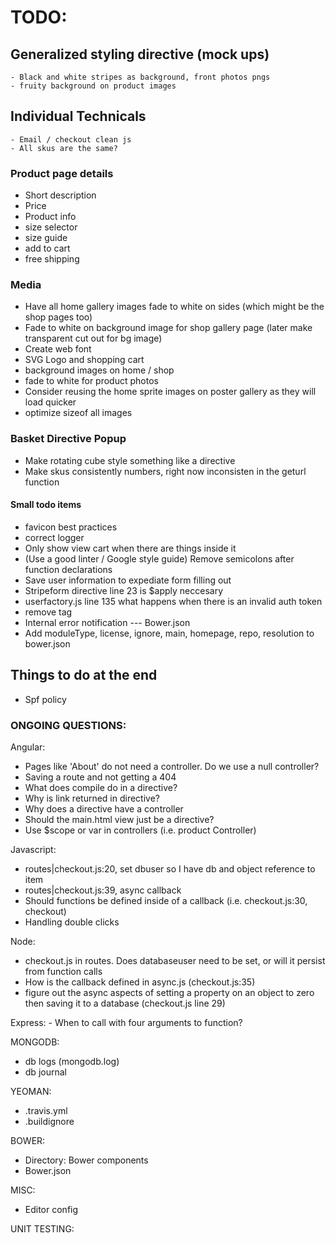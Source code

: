 # TODO:

## Generalized styling directive (mock ups)
    - Black and white stripes as background, front photos pngs
    - fruity background on product images


## Individual Technicals
    - Email / checkout clean js
    - All skus are the same?
    
    
### Product page details
  - Short description
  - Price
  - Product info
  - size selector
  - size guide
  - add to cart
  - free shipping


### Media
- Have all home gallery images fade to white on sides (which might be the shop pages too)
- Fade to white on background image for shop gallery page (later make transparent cut out for bg image)
- Create web font
- SVG Logo and shopping cart
- background images on home / shop
- fade to white for product photos
- Consider reusing the home sprite images on poster gallery as they will load quicker
- optimize sizeof all images


### Basket Directive Popup
 - Make rotating cube style something like a directive
 - Make skus consistently numbers, right now inconsisten in the geturl function



#### Small todo items
- favicon best practices
- correct logger
- Only show view cart when there are things inside it
- (Use a good linter / Google style guide) Remove semicolons after function declarations
- Save user information to expediate form filling out
- Stripeform directive line 23 is $apply neccesary
- userfactory.js line 135 what happens when there is an invalid auth token
- remove <base> tag
- Internal error notification
--- Bower.json
- Add moduleType, license, ignore, main, homepage, repo, resolution to bower.json

## Things to do at the end
- Spf policy

### ONGOING QUESTIONS:
Angular:
  - Pages like 'About' do not need a controller. Do we use a null controller?
  - Saving a route and not getting a 404
  - What does compile do in a directive?
  - Why is link returned in directive?
  - Why does a directive have a controller
  - Should the main.html view just be a directive?
  - Use $scope or var in controllers (i.e. product Controller)


Javascript:
  - routes|checkout.js:20, set dbuser so I have db and object reference to item
  - routes|checkout.js:39, async callback
  - Should functions be defined inside of a callback (i.e. checkout.js:30, checkout)
  - Handling double clicks

Node:
  - checkout.js in routes. Does databaseuser need to be set, or will it persist from function calls
  - How is the callback defined in async.js (checkout.js:35)
  - figure out the async aspects of setting a property on an object to zero then saving it to a database (checkout.js line 29)

Express:
    - When to call with four arguments to function?

MONGODB:
  - db logs (mongodb.log)
  - db journal


YEOMAN:
  -  .travis.yml
  -  .buildignore


BOWER:
  - Directory: Bower components
  - Bower.json


MISC:
  - Editor config

UNIT TESTING:


